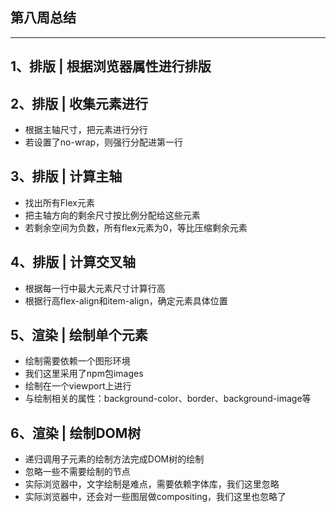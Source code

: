 ## 第八周总结 ##


----------


## 1、排版 | 根据浏览器属性进行排版 ##

## 2、排版 | 收集元素进行 ##
 - 根据主轴尺寸，把元素进行分行
 - 若设置了no-wrap，则强行分配进第一行

## 3、排版 | 计算主轴 ##
 - 找出所有Flex元素
 - 把主轴方向的剩余尺寸按比例分配给这些元素
 - 若剩余空间为负数，所有flex元素为0，等比压缩剩余元素
 
## 4、排版 | 计算交叉轴 ##
 - 根据每一行中最大元素尺寸计算行高
 - 根据行高flex-align和item-align，确定元素具体位置
 
## 5、渲染 | 绘制单个元素 ##
 - 绘制需要依赖一个图形环境
 - 我们这里采用了npm包images
 - 绘制在一个viewport上进行
 - 与绘制相关的属性：background-color、border、background-image等
 
## 6、渲染 | 绘制DOM树 ##
 - 递归调用子元素的绘制方法完成DOM树的绘制
 - 忽略一些不需要绘制的节点
 - 实际浏览器中，文字绘制是难点，需要依赖字体库，我们这里忽略
 - 实际浏览器中，还会对一些图层做compositing，我们这里也忽略了
 
